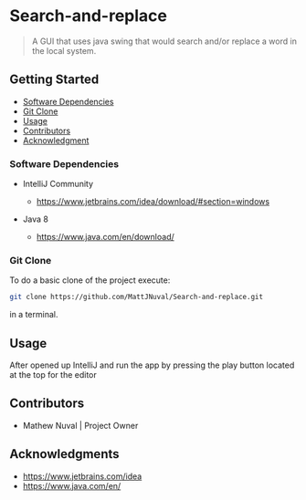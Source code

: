 # Search-and-replace

> A GUI that uses java swing that would search and/or replace a word in the local system.

## Getting Started

* [Software Dependencies](#Software-Dependencies)
* [Git Clone](#Git-Clone)
* [Usage](#Usage)
* [Contributors](#Contributors)
* [Acknowledgment](#Acknowledgment)

### Software Dependencies

* IntelliJ Community

  * https://www.jetbrains.com/idea/download/#section=windows

* Java 8
  
  * https://www.java.com/en/download/

### Git Clone
To do a basic clone of the project execute:
```bash
git clone https://github.com/MattJNuval/Search-and-replace.git
```
in a terminal.

## Usage
After opened up IntelliJ and run the app by pressing the play button located at the top for the editor

## Contributors
* Mathew Nuval | Project Owner

## Acknowledgments
* https://www.jetbrains.com/idea
* https://www.java.com/en/
